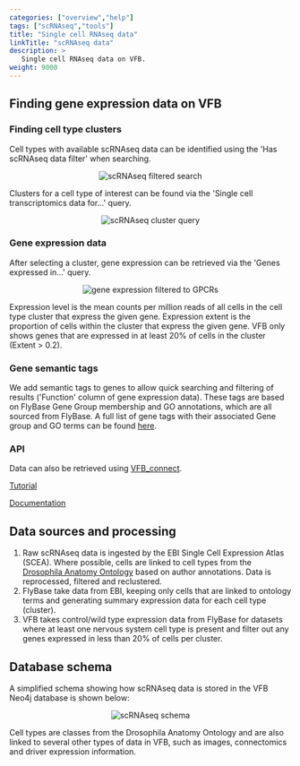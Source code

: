 ```yaml
---
categories: ["overview","help"]
tags: ["scRNAseq","tools"]
title: "Single cell RNAseq data"
linkTitle: "scRNAseq data"
description: >
   Single cell RNAseq data on VFB. 
weight: 9000
---
```


## Finding gene expression data on VFB

### Finding cell type clusters
Cell types with available scRNAseq data can be identified using the 'Has scRNAseq data filter' when searching.

<p align="center">
  <img src="https://www.virtualflybrain.org/images/scRNAseq/scRNAseq_search.png" alt="scRNAseq filtered search" style="max-width=50%" />
</p>

Clusters for a cell type of interest can be found via the 'Single cell transcriptomics data for...' query.

<p align="center">
  <img src="https://www.virtualflybrain.org/images/scRNAseq/cluster_query.png" alt="scRNAseq cluster query" style="max-width=50%" />
</p>

### Gene expression data
After selecting a cluster, gene expression can be retrieved via the 'Genes expressed in...' query.

<p align="center">
  <img src="https://www.virtualflybrain.org/images/scRNAseq/gene_expression.png" alt="gene expression filtered to GPCRs" style="max-width=50%" />
</p>

Expression level is the mean counts per million reads of all cells in the cell type cluster that express the given gene. Expression extent is the proportion of cells within the cluster that express the given gene. VFB only shows genes that are expressed in at least 20% of cells in the cluster (Extent > 0.2).

### Gene semantic tags
We add semantic tags to genes to allow quick searching and filtering of results ('Function' column of gene expression data). These tags are based on FlyBase Gene Group membership and GO annotations, which are all sourced from FlyBase. A full list of gene tags with their associated Gene group and GO terms can be found [here](https://github.com/VirtualFlyBrain/vfb-scRNAseq-gene-annotations/blob/main/src/ontology/gene_functions.tsv).

### API
Data can also be retrieved using [VFB_connect](https://pypi.org/project/vfb-connect/).

[Tutorial](https://vfb-connect.readthedocs.io/en/stable/tutorials/discovery.html#Finding-single-cell-transcriptomics-data-for-a-given-cell-type)

[Documentation](https://vfb-connect.readthedocs.io/en/stable/API_reference.html#transcriptomics-queries)


## Data sources and processing
1. Raw scRNAseq data is ingested by the EBI Single Cell Expression Atlas (SCEA). Where possible, cells are linked to cell types from the [Drosophila Anatomy Ontology](https://www.ebi.ac.uk/ols4/ontologies/fbbt) based on author annotations. Data is reprocessed, filtered and reclustered.
2. FlyBase take data from EBI, keeping only cells that are linked to ontology terms and generating summary expression data for each cell type (cluster).
3. VFB takes control/wild type expression data from FlyBase for datasets where at least one nervous system cell type is present and filter out any genes expressed in less than 20% of cells per cluster.


## Database schema
A simplified schema showing how scRNAseq data is stored in the VFB Neo4j database is shown below:

<p align="center">
  <img src="https://www.virtualflybrain.org/images/scRNAseq/scRNAseq_schema.png" alt="scRNAseq schema" style="max-width=50%" />
</p>

Cell types are classes from the Drosophila Anatomy Ontology and are also linked to several other types of data in VFB, such as images, connectomics and driver expression information.

